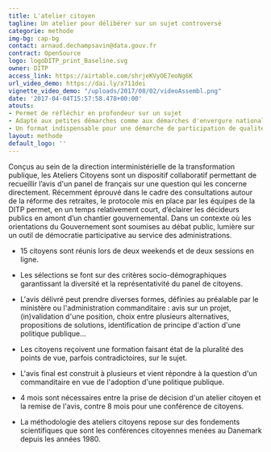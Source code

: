 ```yaml
---
title: L'atelier citoyen
tagline: Un atelier pour délibérer sur un sujet controversé
categorie: methode
img-bg: cap-bg
contact: arnaud.dechampsavin@data.gouv.fr
contract: OpenSource
logo: logoDITP_print_Baseline.svg
owner: DITP
access_link: https://airtable.com/shrjeKVyOE7eoNg6K
url_video_demo: https://dai.ly/x711dei
vignette_video_demo: "/uploads/2017/08/02/videoAssembl.png"
date: '2017-04-04T15:57:58.478+00:00'
atouts:
- Permet de réfléchir en profondeur sur un sujet
- Adapté aux petites démarches comme aux démarches d'envergure nationale
- Un format indispensable pour une démarche de participation de qualité
layout: methode
default_logo: ''
---
```


Conçus au sein de la direction interministérielle de la transformation publique, les Ateliers Citoyens sont un dispositif collaboratif permettant de recueillir l’avis d'un panel de français sur une question qui les concerne directement. Récemment éprouvé dans le cadre des consultations autour de la réforme des retraites, le protocole mis en place par les équipes de la DITP permet, en un temps relativement court, d’éclairer les décideurs publics en amont d’un chantier gouvernemental. Dans un contexte où les orientations du Gouvernement sont soumises au débat public, lumière sur un outil de démocratie participative au service des administrations. 

* 15 citoyens sont réunis lors de deux weekends et de deux sessions en ligne.

* Les sélections se font sur des critères socio-démographiques garantissant la diversité et la représentativité du panel de citoyens.

* L'avis délivré peut prendre diverses formes, définies au préalable par le ministère ou l'administration commanditaire : avis sur un projet, (in)validation d'une position, choix entre plusieurs alternatives, propositions de solutions, identification de principe d'action d'une politique publique...

* Les citoyens reçoivent une formation faisant état de la pluralité des points de vue, parfois contradictoires, sur le sujet.

* L'avis final est construit à plusieurs et vient répondre à la question d'un commanditaire en vue de l'adoption d'une politique publique.

* 4 mois sont nécessaires entre la prise de décision d'un atelier citoyen et la remise de l'avis, contre 8 mois pour une conférence de citoyens.

* La méthodologie des ateliers citoyens repose sur des fondements scientifiques que sont les conférences citoyennes menées au Danemark depuis les années 1980.
